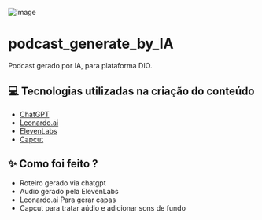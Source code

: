 
![image](https://github.com/user-attachments/assets/56904e59-5d7c-4860-9f42-366c52179714)



# podcast_generate_by_IA

Podcast gerado por IA, para plataforma DIO. 

## 💻 Tecnologias utilizadas na criação do conteúdo
- [ChatGPT](https://chat.openai.com/)
- [Leonardo.ai](https://leonardo.ai/)
- [ElevenLabs](https://elevenlabs.io/app/home)
- [Capcut](https://www.capcut.com/pt-br/)

## ✨ Como foi feito ?

- Roteiro gerado via chatgpt
- Audio gerado pela ElevenLabs
- Leonardo.ai Para gerar capas
- Capcut para tratar aúdio e adicionar sons de fundo

  
